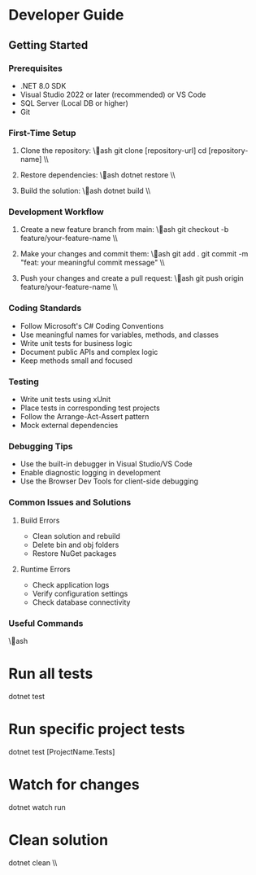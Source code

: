 # Developer Guide

## Getting Started

### Prerequisites
- .NET 8.0 SDK
- Visual Studio 2022 or later (recommended) or VS Code
- SQL Server (Local DB or higher)
- Git

### First-Time Setup
1. Clone the repository:
   \\\ash
   git clone [repository-url]
   cd [repository-name]
   \\\

2. Restore dependencies:
   \\\ash
   dotnet restore
   \\\

3. Build the solution:
   \\\ash
   dotnet build
   \\\

### Development Workflow
1. Create a new feature branch from main:
   \\\ash
   git checkout -b feature/your-feature-name
   \\\

2. Make your changes and commit them:
   \\\ash
   git add .
   git commit -m "feat: your meaningful commit message"
   \\\

3. Push your changes and create a pull request:
   \\\ash
   git push origin feature/your-feature-name
   \\\

### Coding Standards
- Follow Microsoft's C# Coding Conventions
- Use meaningful names for variables, methods, and classes
- Write unit tests for business logic
- Document public APIs and complex logic
- Keep methods small and focused

### Testing
- Write unit tests using xUnit
- Place tests in corresponding test projects
- Follow the Arrange-Act-Assert pattern
- Mock external dependencies

### Debugging Tips
- Use the built-in debugger in Visual Studio/VS Code
- Enable diagnostic logging in development
- Use the Browser Dev Tools for client-side debugging

### Common Issues and Solutions
1. Build Errors
   - Clean solution and rebuild
   - Delete bin and obj folders
   - Restore NuGet packages

2. Runtime Errors
   - Check application logs
   - Verify configuration settings
   - Check database connectivity

### Useful Commands
\\\ash
# Run all tests
dotnet test

# Run specific project tests
dotnet test [ProjectName.Tests]

# Watch for changes
dotnet watch run

# Clean solution
dotnet clean
\\\
